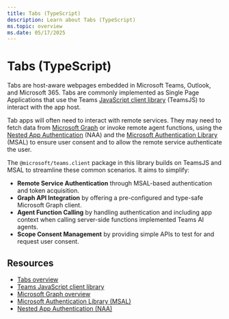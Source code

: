 ```yaml
---
title: Tabs (TypeScript)
description: Learn about Tabs (TypeScript)
ms.topic: overview
ms.date: 05/17/2025
---
```


# Tabs (TypeScript)

Tabs are host-aware webpages embedded in Microsoft Teams, Outlook, and Microsoft 365. Tabs are commonly implemented as Single Page Applications that use the Teams [JavaScript client library](/microsoftteams/platform/tabs/how-to/using-teams-client-library) (TeamsJS) to interact with the app host.

Tab apps will often need to interact with remote services. They may need to fetch data from [Microsoft Graph](/graph/overview) or invoke remote agent functions, using the [Nested App Authentication](/microsoftteams/platform/concepts/authentication/nested-authentication) (NAA) and the [Microsoft Authentication Library](/entra/identity-platform/msal-overview) (MSAL) to ensure user consent and to allow the remote service authenticate the user.

The `@microsoft/teams.client` package in this library builds on TeamsJS and MSAL to streamline these common scenarios. It aims to simplify:

- **Remote Service Authentication** through MSAL-based authentication and token acquisition.
- **Graph API Integration** by offering a pre-configured and type-safe Microsoft Graph client.
- **Agent Function Calling** by handling authentication and including app context when calling server-side functions implemented Teams AI agents.
- **Scope Consent Management** by providing simple APIs to test for and request user consent.

## Resources
- [Tabs overview](/microsoftteams/platform/tabs/what-are-tabs?tabs=personal)
- [Teams JavaScript client library](/microsoftteams/platform/tabs/how-to/using-teams-client-library)
- [Microsoft Graph overview](/graph/overview)
- [Microsoft Authentication Library (MSAL)](/entra/identity-platform/msal-overview)
- [Nested App Authentication (NAA)](/microsoftteams/platform/concepts/authentication/nested-authentication)


